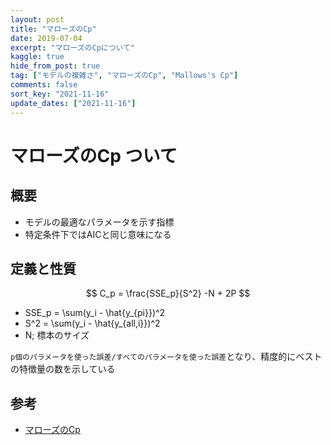 ```yaml
---
layout: post
title: "マローズのCp"
date: 2019-07-04
excerpt: "マローズのCpについて"
kaggle: true
hide_from_post: true
tag: ["モデルの複雑さ", "マローズのCp", "Mallows's Cp"]
comments: false
sort_key: "2021-11-16"
update_dates: ["2021-11-16"]
---
```


# マローズのCp ついて

## 概要
 - モデルの最適なパラメータを示す指標
 - 特定条件下ではAICと同じ意味になる

## 定義と性質

$$
C_p = \frac{SSE_p}{S^2} -N + 2P
$$

 - SSE_p = \sum(y_i - \hat{y_{pi}})^2
 - S^2 = \sum(y_i - \hat{y_{all,i}})^2
 - N; 標本のサイズ

`p個のパラメータを使った誤差/すべてのパラメータを使った誤差`となり、精度的にベストの特徴量の数を示している

## 参考
 - [マローズのCp](https://ja.wikipedia.org/wiki/%E3%83%9E%E3%83%AD%E3%83%BC%E3%82%BA%E3%81%AECp)
